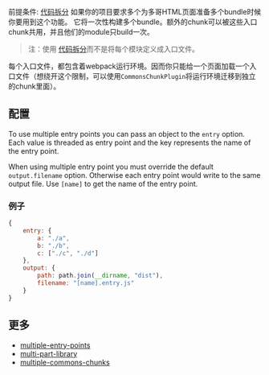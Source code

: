 前提条件: [代码拆分][Code Splitting]
如果你的项目要求多个为多哥HTML页面准备多个bundle时候你要用到这个功能。
它将一次性构建多个bundle。额外的chunk可以被这些入口chunk共用，并且他们的module只build一次。
> 注：使用 [代码拆分][Code Splitting]而不是将每个模块定义成入口文件。

每个入口文件，都包含着webpack运行环境。因而你只能给一个页面加载一个入口文件（想绕开这个限制，可以使用`CommonsChunkPlugin`将运行环境迁移到独立的chunk里面）。

## 配置

To use multiple entry points you can pass an object to the `entry` option. Each value is threaded as entry point and the key represents the name of the entry point.

When using multiple entry point you must override the default `output.filename` option. Otherwise each entry point would write to the same output file. Use `[name]` to get the name of the entry point.

### 例子

``` javascript
{
	entry: {
		a: "./a",
		b: "./b",
		c: ["./c", "./d"]
	},
	output: {
		path: path.join(__dirname, "dist"),
		filename: "[name].entry.js"
	}
}
```

## 更多

* [multiple-entry-points](https://github.com/webpack/webpack/tree/master/examples/multiple-entry-points)
* [multi-part-library](https://github.com/webpack/webpack/tree/master/examples/multi-part-library)
* [multiple-commons-chunks](https://github.com/webpack/webpack/tree/master/examples/multiple-commons-chunks)

[Code Splitting]: code-splitting.md